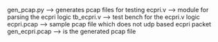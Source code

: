gen_pcap.py --> generates pcap files for testing 
ecpri.v --> module for parsing the ecpri logic
tb_ecpri.v --> test bench for the ecpri.v logic
ecpri.pcap --> sample pcap file which does not udp based ecpri packet
gen_ecpri.pcap --> is the generated pcap file
